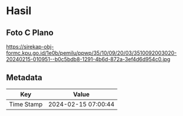 # Hasil

## Foto C Plano

https://sirekap-obj-formc.kpu.go.id/1e0b/pemilu/ppwp/35/10/09/20/03/3510092003020-20240215-010951--b0c5bdb8-1291-4b6d-872a-3ef4d6d954c0.jpg


## Metadata

| Key        | Value               |
| ---------- | ------------------- |
| Time Stamp | 2024-02-15 07:00:44 |



